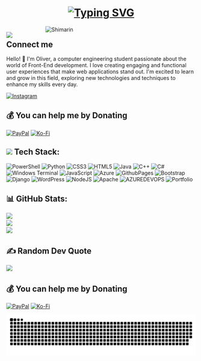 <!--Gif de Precentacion------------------------------------------------------------------------------------------------------------------------------------------------>

<h1 align = "center">
<a href="https://git.io/typing-svg"><img src="https://readme-typing-svg.demolab.com?font=Fira+Code&size=75&duration=1400&pause=500&color=FF72FF&background=000000EE&center=true&multiline=true&width=1920&height=384&lines=Hello+there+!;+I'm+Oliver+;Welcome+to+my+GitHub+profile" alt="Typing SVG" /></a>
</h1>

<!--------------------------------------------------------------------------------------------------------------------------------------------------------------------->
<img align="right" width="400" alt="Shimarin" src="https://i.imgur.com/aNBi8Jf.png"/> <!--Imagen Chica Anime-->
<!--------------------------------------------------------------------------------------------------------------------------------------------------------------------->
## <img aling="left" src="https://media.giphy.com/media/iY8CRBdQXODJSCERIr/giphy.gif" width="30px"> Connect me
<p aling="left">
Hello! 👋 I'm Oliver, a computer engineering student passionate about the world of Front-End development. I love creating engaging and functional user experiences that make web applications stand out. I'm excited to learn and grow in this field, exploring new technologies and techniques to enhance my skills every day.
</p>

[![Instagram](https://img.shields.io/badge/Instagram-%23E4405F.svg?logo=Instagram&logoColor=white)](https://instagram.com/_kazuto_black_) 

<!--------------------------------------------------------------------------------------------------------------------------------------------------------------------->
## 💰 You can help me by Donating
  [![PayPal](https://img.shields.io/badge/PayPal-00457C?style=for-the-badge&logo=paypal&logoColor=white)](https://paypal.me/KazutoBlack0) [![Ko-Fi](https://img.shields.io/badge/Ko--fi-F16061?style=for-the-badge&logo=ko-fi&logoColor=white)](https://ko-fi.com/kazuto_black) 
<br>
<!--------------------------------------------------------------------------------------------------------------------------------------------------------------------->
## <img src="https://media.giphy.com/media/HwBlFQZFcAoUcPHZdX/giphy.gif" width="45px"> Tech Stack:
![PowerShell](https://img.shields.io/badge/PowerShell-%235391FE.svg?style=flat&logo=powershell&logoColor=white) ![Python](https://img.shields.io/badge/python-3670A0?style=flat&logo=python&logoColor=ffdd54) ![CSS3](https://img.shields.io/badge/css3-%231572B6.svg?style=flat&logo=css3&logoColor=white) ![HTML5](https://img.shields.io/badge/html5-%23E34F26.svg?style=flat&logo=html5&logoColor=white) ![Java](https://img.shields.io/badge/java-%23ED8B00.svg?style=flat&logo=openjdk&logoColor=white) ![C++](https://img.shields.io/badge/c++-%2300599C.svg?style=flat&logo=c%2B%2B&logoColor=white) ![C#](https://img.shields.io/badge/c%23-%23239120.svg?style=flat&logo=csharp&logoColor=white) ![Windows Terminal](https://img.shields.io/badge/Windows%20Terminal-%234D4D4D.svg?style=flat&logo=windows-terminal&logoColor=white) ![JavaScript](https://img.shields.io/badge/javascript-%23323330.svg?style=flat&logo=javascript&logoColor=%23F7DF1E) ![Azure](https://img.shields.io/badge/azure-%230072C6.svg?style=flat&logo=microsoftazure&logoColor=white) ![GithubPages](https://img.shields.io/badge/github%20pages-121013?style=flat&logo=github&logoColor=white) ![Bootstrap](https://img.shields.io/badge/bootstrap-%238511FA.svg?style=flat&logo=bootstrap&logoColor=white) ![Django](https://img.shields.io/badge/django-%23092E20.svg?style=flat&logo=django&logoColor=white) ![WordPress](https://img.shields.io/badge/WordPress-%23117AC9.svg?style=flat&logo=WordPress&logoColor=white) ![NodeJS](https://img.shields.io/badge/node.js-6DA55F?style=flat&logo=node.js&logoColor=white) ![Apache](https://img.shields.io/badge/apache-%23D42029.svg?style=flat&logo=apache&logoColor=white) ![AZUREDEVOPS](https://img.shields.io/badge/azuredevops-0078D7.svg?style=flat&logo=azuredevops&logoColor=white&color=%230078D7) ![Portfolio](https://img.shields.io/badge/Portfolio-%23000000.svg?style=flat&logo=firefox&logoColor=#FF7139)
<br>
<!--------------------------------------------------------------------------------------------------------------------------------------------------------------------->

## 📊 GitHub Stats:
![](https://github-readme-stats.vercel.app/api?username=KazutoBlack2004&theme=radical&hide_border=true&include_all_commits=false&count_private=false)<br/>
![](https://github-readme-streak-stats.herokuapp.com/?user=KazutoBlack2004&theme=radical&hide_border=true)<br/>
![](https://github-readme-stats.vercel.app/api/top-langs/?username=KazutoBlack2004&theme=radical&hide_border=true&include_all_commits=false&count_private=false&layout=compact)


<!--------------------------------------------------------------------------------------------------------------------------------------------------------------------->
## ✍️ Random Dev Quote
![](https://quotes-github-readme.vercel.app/api?type=horizontal&theme=radical)

<!--------------------------------------------------------------------------------------------------------------------------------------------------------------------->

## 💰 You can help me by Donating
[![PayPal](https://img.shields.io/badge/PayPal-00457C?style=for-the-badge&logo=paypal&logoColor=white)](https://paypal.me/KazutoBlack0) 
[![Ko-Fi](https://img.shields.io/badge/Ko--fi-F16061?style=for-the-badge&logo=ko-fi&logoColor=white)](https://ko-fi.com/kazuto_black) 

<!--- snake ----------------------------------------------------------------------------------------------------------------------------------------------------------->
<div align="center">
  <img  src="https://github.com/1999AZZAR/1999AZZAR/blob/readme/resources/img/grid-snake.svg"
       alt="snake" /></a>
</div>
<!--------------------------------------------------------------------------------------------------------------------------------------------------------------------->
